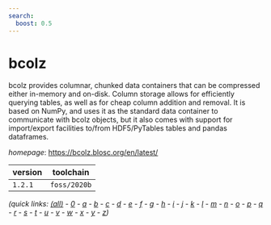 ```yaml
---
search:
  boost: 0.5
---
```

# bcolz

bcolz provides columnar, chunked data containers that can be compressed either in-memory and on-disk.  Column storage allows for efficiently querying tables, as well as for cheap column addition and removal.  It is based on NumPy, and uses it as the standard data container to communicate with bcolz objects,  but it also comes with support for import/export facilities to/from HDF5/PyTables tables and pandas dataframes.

*homepage*: <https://bcolz.blosc.org/en/latest/>

version | toolchain
--------|----------
``1.2.1`` | ``foss/2020b``


*(quick links: [(all)](../index.md) - [0](../0/index.md) - [a](../a/index.md) - [b](../b/index.md) - [c](../c/index.md) - [d](../d/index.md) - [e](../e/index.md) - [f](../f/index.md) - [g](../g/index.md) - [h](../h/index.md) - [i](../i/index.md) - [j](../j/index.md) - [k](../k/index.md) - [l](../l/index.md) - [m](../m/index.md) - [n](../n/index.md) - [o](../o/index.md) - [p](../p/index.md) - [q](../q/index.md) - [r](../r/index.md) - [s](../s/index.md) - [t](../t/index.md) - [u](../u/index.md) - [v](../v/index.md) - [w](../w/index.md) - [x](../x/index.md) - [y](../y/index.md) - [z](../z/index.md))*

